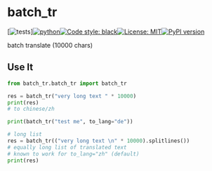 # batch_tr
<!--- batch-tr  batch_tr  batch_tr batch_tr --->
[![tests](https://github.com/ffreemt/batch-tr/actions/workflows/routine-tests.yml/badge.svg)][![python](https://img.shields.io/static/v1?label=python+&message=3.7%2B&color=blue)](https://img.shields.io/static/v1?label=python+&message=3.7%2B&color=blue)[![Code style: black](https://img.shields.io/badge/code%20style-black-000000.svg)](https://github.com/psf/black)[![License: MIT](https://img.shields.io/badge/License-MIT-yellow.svg)](https://opensource.org/licenses/MIT)[![PyPI version](https://badge.fury.io/py/batch_tr.svg)](https://badge.fury.io/py/batch_tr)

batch translate (10000 chars)

<!-- snippets-mat\deepl-translate-memo.txt -->

## Use It

```python
from batch_tr.batch_tr import batch_tr

res = batch_tr("very long text " * 10000)
print(res)
# to chinese/zh

print(batch_tr("test me", to_lang="de"))

# long list
res = batch_tr(("very long text \n" * 10000).splitlines())
# equally long list of translated text
# known to work for to_lang="zh" (default)
print(res)
```